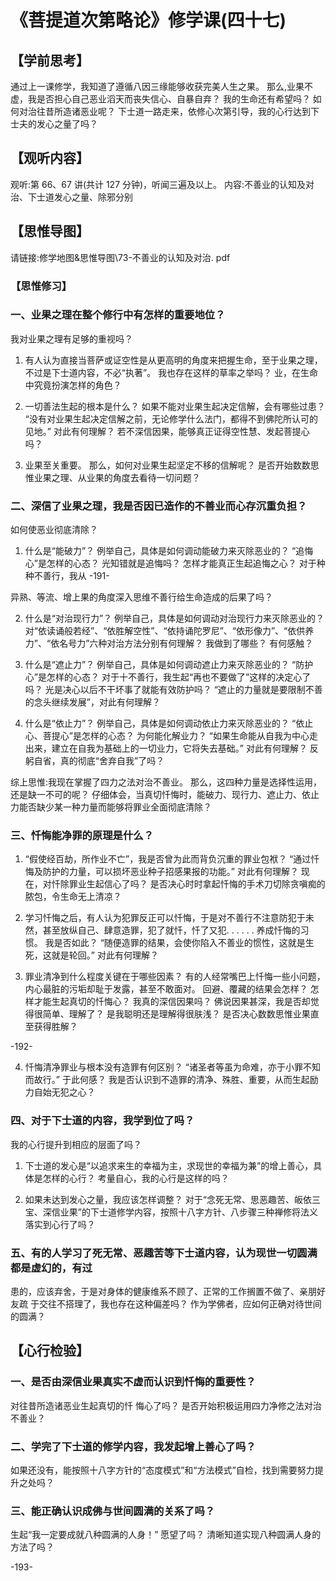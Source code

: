 
# 《菩提道次第略论》修学课(四十七)
## 【学前思考】

通过上一课修学，我知道了遵循八因三缘能够收获完美人生之果。
那么,业果不虚，我是否担心自己恶业滔天而丧失信心、自暴自弃？
我的生命还有希望吗？
如何对治往昔所造诸恶业呢？
下士道一路走来，依修心次第引导，我的心行达到下士夫的发心之量了吗？

## 【观听内容】

观听:第 66、67 讲(共计 127 分钟)，听闻三遍及以上。
内容:不善业的认知及对治、下士道发心之量、除邪分别

## 【思惟导图】

请链接:修学地图&思惟导图\73-不善业的认知及对治. pdf

### 【思惟修习】

### 一、业果之理在整个修行中有怎样的重要地位？

我对业果之理有足够的重视吗？

1. 有人认为直接当菩萨或证空性是从更高明的角度来把握生命，至于业果之理，不过是下士道内容，不必“执著”。
   我也存在这样的草率之举吗？
   业，在生命中究竟扮演怎样的角色？

2. 一切善法生起的根本是什么？
   如果不能对业果生起决定信解，会有哪些过患？
   “没有对业果生起决定信解之前，无论修学什么法门，都得不到佛陀所认可的见地。”
   对此有何理解？
   若不深信因果，能够真正证得空性慧、发起菩提心吗？

3. 业果至关重要。
   那么，如何对业果生起坚定不移的信解呢？
   是否开始数数思惟业果之理、从业果的角度去看待一切问题？

### 二、深信了业果之理，我是否因已造作的不善业而心存沉重负担？

如何使恶业彻底清除？

1. 什么是“能破力”？
   例举自己，具体是如何调动能破力来灭除恶业的？
   “追悔心”是怎样的心态？
   光知错就是追悔吗？
   怎样才能真正生起追悔之心？
   对于种种不善行，我从
   -191-

异熟、等流、增上果的角度深入思维不善行给生命造成的后果了吗？

2. 什么是“对治现行力”？
   例举自己，具体是如何调动对治现行力来灭除恶业的？
   对“依读诵般若经”、“依胜解空性”、“依持诵陀罗尼”、“依形像力”、“依供养力”、“依名号力”六种对治方法分别有何理解？
   我做到了哪些？
   有何感触？

3. 什么是“遮止力”？
   例举自己，具体是如何调动遮止力来灭除恶业的？
   “防护心”是怎样的心态？
   对于十不善行，我生起“再也不要做了”这样的决定心了吗？
   光是决心以后不干坏事了就能有效防护吗？
   “遮止的力量就是要限制不善的念头继续发展”，对此有何理解？

4. 什么是“依止力”？
   例举自己，具体是如何调动依止力来灭除恶业的？
   “依止心、菩提心”是怎样的心态？
   为何能化解业力？
   “如果生命能从自我为中心走出来，建立在自我为基础上的一切业力，它将失去基础。”
   对此有何理解？
   反躬自省，真的彻底“舍弃自我”了吗？

综上思惟:我现在掌握了四力之法对治不善业。
那么，这四种力量是选择性运用，还是缺一不可的呢？
仔细体会，当真切忏悔时，能破力、现行力、遮止力、依止力能否缺少某一种力量而能够将罪业全面彻底清除？

### 三、忏悔能净罪的原理是什么？

1. “假使经百劫，所作业不亡”，我是否曾为此而背负沉重的罪业包袱？
   “通过忏悔及防护的力量，可以损坏恶业种子招感果报的功能。”
   对此有何理解？
   现在，对忏除罪业生起信心了吗？
   是否决心时时拿起忏悔的手术刀切除贪嗔痴的脓包，令生命无上清凉？

2. 学习忏悔之后，有人认为犯罪反正可以忏悔，于是对不善行不注意防犯于未然，甚至放纵自己、肆意造罪，犯了就忏，忏了又犯. . . . . . 养成忏悔的习惯。
   我是否如此？
   “随便造罪的结果，会使你陷入不善业的惯性，这就是生死，这就是轮回。”
   对此有何理解？

3. 罪业清净到什么程度关键在于哪些因素？
   有的人经常嘴巴上忏悔一些小问题，内心最脏的污垢却耻于发露，甚至不敢面对。
   回避、覆藏的结果会怎样？
   怎样才能生起真切的忏悔心？
   我真的深信因果吗？
   佛说因果甚深，我是否却觉得很简单、理解了？
   是我聪明还是理解得很肤浅？
   是否决心数数思惟业果直至获得胜解？

-192-

4. 忏悔清净罪业与根本没有造罪有何区别？
   “诸圣者等虽为命难，亦于小罪不知而故行。”
   于此何感？
   我是否认识到不造罪的清净、殊胜、重要，从而生起励力自始无犯之心？

### 四、对于下士道的内容，我学到位了吗？

我的心行提升到相应的层面了吗？

1. 下士道的发心是“以追求来生的幸福为主，求现世的幸福为兼”的增上善心，具体是怎样的心行？
   考量自心，我的心行是这样的吗？

2. 如果未达到发心之量，我应该怎样调整？
   对于“念死无常、思恶趣苦、皈依三宝、深信业果”的下士道修学内容，按照十八字方针、八步骤三种禅修将法义落实到心行了吗？

### 五、有的人学习了死无常、恶趣苦等下士道内容，认为现世一切圆满都是虚幻的，有过

患的，应该弃舍，于是对身体的健康维系不顾了、正常的工作搁置不做了、亲朋好友疏
于交往不搭理了，我也存在这种偏差吗？
作为学佛者，应如何正确对待世间的圆满？

## 【心行检验】

### 一、是否由深信业果真实不虚而认识到忏悔的重要性？

对往昔所造诸恶业生起真切的忏
悔心了吗？
是否开始积极运用四力净修之法对治不善业？

### 二、学完了下士道的修学内容，我发起增上善心了吗？

如果还没有，能按照十八字方针的“态度模式”和“方法模式”自检，找到需要努力提升之处吗？

### 三、能正确认识成佛与世间圆满的关系了吗？

生起“我一定要成就八种圆满的人身！”
愿望了吗？
清晰知道实现八种圆满人身的方法了吗？

-193-